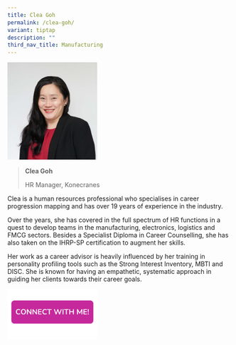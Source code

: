 ```yaml
---
title: Clea Goh
permalink: /clea-goh/
variant: tiptap
description: ""
third_nav_title: Manufacturing
---
```

<blockquote>
<p></p>
</blockquote>
<div class="isomer-image-wrapper">
<img style="width: 40%;" height="auto" width="100%" alt="" src="/images/Profile Photos/Clea_Goh_1_copy.jpg">
</div>
<blockquote>
<p></p>
<p><strong>Clea Goh</strong>
</p>
<p>HR Manager, Konecranes</p>
<p></p>
</blockquote>
<p>Clea is a human resources professional who specialises in career progression
mapping and has over 19 years of experience in the industry.</p>
<p>Over the years, she has covered in the full spectrum of HR functions in
a quest to develop teams in the manufacturing, electronics, logistics and
FMCG sectors. Besides a Specialist Diploma in Career Counselling, she has
also taken on the IHRP-SP certification to augment her skills.</p>
<p>Her work as a career advisor is heavily influenced by her training in
personality profiling tools such as the Strong Interest Inventory, MBTI
and DISC. She is known for having an empathetic, systematic approach in
guiding her clients towards their career goals.</p>
<p></p>
<p></p><a class="isomer-image-wrapper" href="https://form.gov.sg/677f345644af8af5df7b3929"><img style="width: 40%;" height="auto" width="100%" alt="" src="/images/CONNECT_WITH_ME.png"></a>
<p></p>